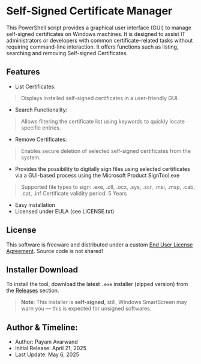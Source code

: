 # Self-Signed Certificate Manager
This PowerShell script provides a graphical user interface (GUI) to manage self-signed certificates on Windows machines.
It is designed to assist IT administrators or developers with common certificate-related tasks without requiring
command-line interaction.
It offers functions such as listing, searching and removing Self-signed Certificates.


## Features
- List Certificates:
> Displays installed self-signed certificates in a user-friendly GUI.
- Search Functionality:
> Allows filtering the certificate list using keywords to quickly locate specific entries.
- Remove Certificates:
> Enables secure deletion of selected self-signed certificates from the system.
- Provides the possibility to digitally sign files using selected certificates via a GUI-based process using the Microsoft Product SignTool.exe
> Supported file types to sign: .exe, .dll, .ocx, .sys, .scr, .msi, .msp, .cab, .cat, .inf
> Certificate validity period: 5 Years
- Easy installation
- Licensed under EULA (see LICENSE.txt)



## License
This software is freeware and distributed under a custom [End User License Agreement](LICENSE.txt). Source code is not shared!


## Installer Download

To install the tool, download the latest `.exe` installer (zipped version) from the [Releases](https://github.com/payam-avarwand/SSCM/releases) section.

> **Note**: This installer is **self-signed**, still, Windows SmartScreen may warn you — this is expected for unsigned softwares.


## Author & Timeline:
- Author: Payam Avarwand
- Initial Release: April 21, 2025
- Last Update: May 6, 2025